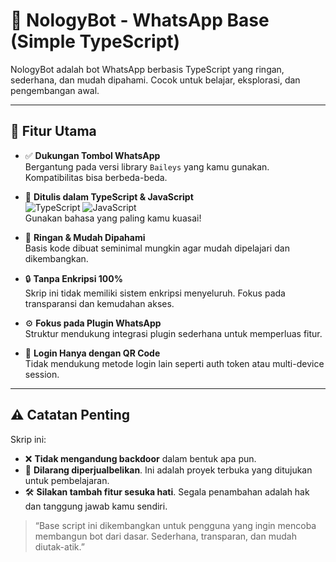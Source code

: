 # 🪪 NologyBot - WhatsApp Base (Simple TypeScript)

NologyBot adalah bot WhatsApp berbasis TypeScript yang ringan, sederhana, dan mudah dipahami. Cocok untuk belajar, eksplorasi, dan pengembangan awal.

---

## 📌 Fitur Utama

- ✅ **Dukungan Tombol WhatsApp**  
  Bergantung pada versi library `Baileys` yang kamu gunakan. Kompatibilitas bisa berbeda-beda.

- 🧠 **Ditulis dalam TypeScript & JavaScript**  
  ![TypeScript](https://img.shields.io/badge/TypeScript-3178C6?style=flat&logo=typescript&logoColor=white)
  ![JavaScript](https://img.shields.io/badge/JavaScript-F7DF1E?style=flat&logo=javascript&logoColor=black)  
  Gunakan bahasa yang paling kamu kuasai!

- 🧩 **Ringan & Mudah Dipahami**  
  Basis kode dibuat seminimal mungkin agar mudah dipelajari dan dikembangkan.

- 🔒 **Tanpa Enkripsi 100%**  
  Skrip ini tidak memiliki sistem enkripsi menyeluruh. Fokus pada transparansi dan kemudahan akses.

- ⚙️ **Fokus pada Plugin WhatsApp**  
  Struktur mendukung integrasi plugin sederhana untuk memperluas fitur.

- 🔁 **Login Hanya dengan QR Code**  
  Tidak mendukung metode login lain seperti auth token atau multi-device session.

---

## ⚠️ Catatan Penting

Skrip ini:

- ❌ **Tidak mengandung backdoor** dalam bentuk apa pun.
- 🚫 **Dilarang diperjualbelikan**. Ini adalah proyek terbuka yang ditujukan untuk pembelajaran.
- 🛠️ **Silakan tambah fitur sesuka hati**. Segala penambahan adalah hak dan tanggung jawab kamu sendiri.

> “Base script ini dikembangkan untuk pengguna yang ingin mencoba membangun bot dari dasar. Sederhana, transparan, dan mudah diutak-atik.”

